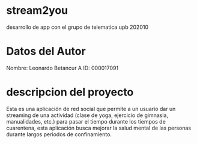 # stream2you
desarrollo de app con el grupo de telematica upb 202010
# Datos del Autor
Nombre: Leonardo Betancur A
ID: 000017091
# descripcion del proyecto
Esta es una aplicación de red social que permite a un usuario dar un streaming de una actividad (clase de yoga, ejercicio de gimnasia, manualidades, etc.) para pasar el tiempo durante los tiempos de cuarentena, esta aplicación busca mejorar la salud mental de las personas durante largos periodos de confinamiento.
